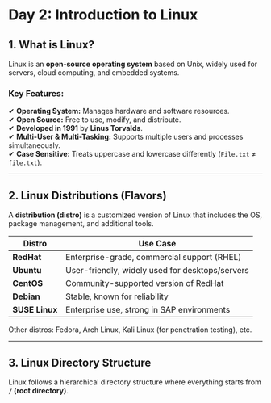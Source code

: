 # Day 2: Introduction to Linux  

## 1. What is Linux?  
Linux is an **open-source operating system** based on Unix, widely used for servers, cloud computing, and embedded systems.

### Key Features:  
✔ **Operating System:** Manages hardware and software resources.  
✔ **Open Source:** Free to use, modify, and distribute.  
✔ **Developed in 1991** by **Linus Torvalds**.  
✔ **Multi-User & Multi-Tasking:** Supports multiple users and processes simultaneously.  
✔ **Case Sensitive:** Treats uppercase and lowercase differently (`File.txt` ≠ `file.txt`).

---

## 2. Linux Distributions (Flavors)  
A **distribution (distro)** is a customized version of Linux that includes the OS, package management, and additional tools.

| **Distro**   | **Use Case**                                      |
|-------------|--------------------------------------------------|
| **RedHat**  | Enterprise-grade, commercial support (RHEL)      |
| **Ubuntu**  | User-friendly, widely used for desktops/servers  |
| **CentOS**  | Community-supported version of RedHat           |
| **Debian**  | Stable, known for reliability                   |
| **SUSE Linux** | Enterprise use, strong in SAP environments  |

Other distros: Fedora, Arch Linux, Kali Linux (for penetration testing), etc.

---

## 3. Linux Directory Structure  
Linux follows a hierarchical directory structure where everything starts from **`/` (root directory)**.


